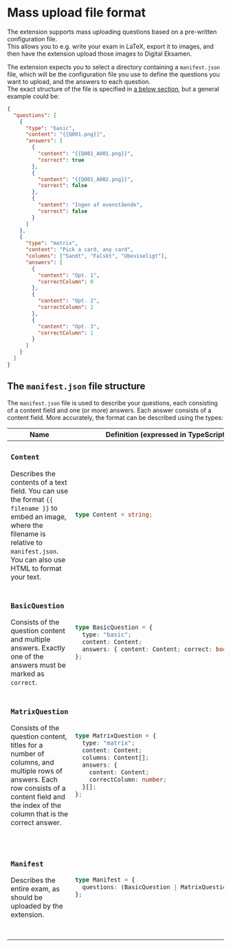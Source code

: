 # Mass upload file format

The extension supports mass uploading questions based on a pre-written configuration file.  
This allows you to e.g. write your exam in LaTeX, export it to images, and then have the extension upload those images to Digital Eksamen.

The extension expects you to select a directory containing a `manifest.json` file, which will be the configuration file you use to define the questions you want to upload, and the answers to each question.  
The exact structure of the file is specified in [a below section](#the-manifestjson-file-structure), but a general example could be:

```json
{
  "questions": [
    {
      "type": "basic",
      "content": "{{Q001.png}}",
      "answers": [
        {
          "content": "{{Q001_A001.png}}",
          "correct": true
        },
        {
          "content": "{{Q001_A002.png}}",
          "correct": false
        },
        {
          "content": "Ingen af ovenstående",
          "correct": false
        }
      ]
    },
    {
      "type": "matrix",
      "content": "Pick a card, any card",
      "columns": ["Sandt", "Falskt", "Ubeviseligt"],
      "answers": [
        {
          "content": "Opt. 1",
          "correctColumn": 0
        },
        {
          "content": "Opt. 2",
          "correctColumn": 2
        },
        {
          "content": "Opt. 3",
          "correctColumn": 1
        }
      ]
    }
  ]
}
```

## The `manifest.json` file structure

The `manifest.json` file is used to describe your questions, each consisting of a content field and one (or more) answers. Each answer consists of a content field. More accurately, the format can be described using the types:

<table>
<thead>
<tr>
<th>Name</th>
<th>Definition (expressed in TypeScript)</th>
<th>Example</th>
</tr>
</thead>
<tbody>
<tr><td>

### `Content`

Describes the contents of a text field.
You can use the format `{{ filename }}` to embed an image, where the filename is relative to `manifest.json`.  
You can also use HTML to format your text.

</td>
<td>

```typescript
type Content = string;
```

</td><td>

```json
"Pick the solution to the following equation: {{Q001.png}}"
```

</td></tr>
<tr><td>

### `BasicQuestion`

Consists of the question content and multiple answers. Exactly one of the answers must be marked as `correct`.

</td><td>

```typescript
type BasicQuestion = {
  type: "basic";
  content: Content;
  answers: { content: Content; correct: boolean }[];
};
```

</td><td>

```json
{
  "type": "basic",
  "content": "Pick the solution to the following equation: {{Q001.png}}",
  "answers": [
    { "content": "{{Q001_A001.png}}", "correct": true },
    { "content": "{{Q001_A002.png}}", "correct": false },
    { "content": "{{Q001_A003.png}}", "correct": false }
  ]
}
```

</td></tr>
<tr><td>

### `MatrixQuestion`

Consists of the question content, titles for a number of columns, and multiple rows of answers. Each row consists of a content field and the index of the column that is the correct answer.

</td><td>

```typescript
type MatrixQuestion = {
  type: "matrix";
  content: Content;
  columns: Content[];
  answers: {
    content: Content;
    correctColumn: number;
  }[];
};
```

</td><td>

```json
{
  "type": "matrix",
  "content": "Pick the lowest value in each row",
  "columns": ["Sandt", "Falskt", "Ubeviseligt"],
  "answers": [
    { "content": "{{Q002_001.png}}", "correctColumn": 0 },
    { "content": "{{Q002_002.png}}", "correctColumn": 2 },
    { "content": "{{Q002_003.png}}", "correctColumn": 1 }
  ]
}
```

</td></tr>
<tr><td>

### `Manifest`

Describes the entire exam, as should be uploaded by the extension.

</td><td>

```typescript
type Manifest = {
  questions: (BasicQuestion | MatrixQuestion)[];
};
```

</td><td>

```json
{
  "questions": [
    {
      "type": "basic"
      // ..., rest of the first question
    },
    {
      "type": "matrix"
      // ..., rest of the second question
    }
  ]
}
```

</td></tr>
</tbody>
</table>
